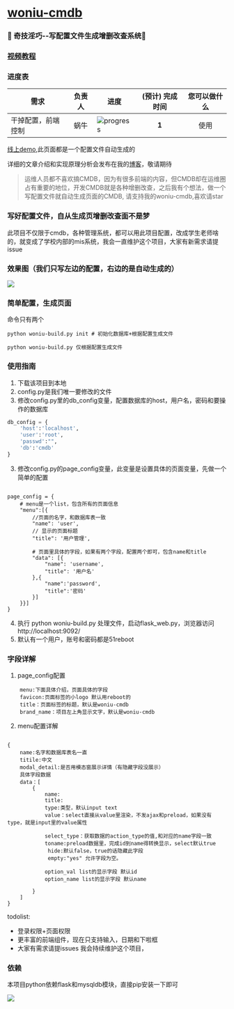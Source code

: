 


# [woniu-cmdb](http://shengxinjing.cn/woniu-cmdb/)
### :snail: 奇技淫巧--写配置文件生成增删改查系统:mushroom: 
### [视频教程](http://v.qq.com/page/u/p/9/u01775jmmp9.html)


### 进度表 <a name="progress">&nbsp;</a>




需求 | 负责人 | 进度 | (预计) 完成时间 | 您可以做什么
---|:---:|---|:---:|:---:
干掉配置，前端控制 | 蜗牛 | ![progress](http://progressed.io/bar/10) | **1** | 使用




[线上demo](http://admin.51reboot.com/),此页面都是一个配置文件自动生成的

详细的文章介绍和实现原理分析会发布在我的[博客](https://github.com/shengxinjing/my_blog/issues)，敬请期待


> 运维人员都不喜欢搞CMDB，因为有很多前端的内容，但CMDB却在运维圈占有重要的地位，开发CMDB就是各种增删改查，之后我有个想法，做一个写配置文件就自动生成页面的CMDB, 请支持我的woniu-cmdb,喜欢请star

### 写好配置文件，自从生成页增删改查面不是梦

此项目不仅限于cmdb，各种管理系统，都可以用此项目配置，改成学生老师啥的，就变成了学校内部的mis系统，我会一直维护这个项目，大家有新需求请提issue

### 效果图（我们只写左边的配置，右边的是自动生成的）
![](http://7xjoq9.com1.z0.glb.clouddn.com/cmdb01.png)


### 简单配置，生成页面
命令只有两个

```
python woniu-build.py init # 初始化数据库+根据配置生成文件

python woniu-build.py 仅根据配置生成文件
```
### 使用指南

1. 下载该项目到本地
2. config.py是我们唯一要修改的文件
2. 修改config.py里的db_config变量，配置数据库的host，用户名，密码和要操作的数据库

```python
db_config = {
    'host':'localhost',
    'user':'root',
    'passwd':"",
    'db':'cmdb'
}

```


3. 修改config.py的page_config变量，此变量是设置具体的页面变量，先做一个简单的配置

```

page_config = {
    # menu是一个list，包含所有的页面信息
    "menu":[{
        //页面的名字，和数据库表一致
        "name": 'user',
        // 显示的页面标题
        "title": '用户管理',

        # 页面里具体的字段，如果有两个字段，配置两个即可，包含name和title
        "data": [{
            "name": 'username',
            "title": '用户名'
        },{
            "name":'password',
            "title":'密码'
        }]
    }}]
}

```

4. 执行 python woniu-build.py 处理文件，启动flask_web.py，浏览器访问http://localhost:9092/
5. 默认有一个用户，账号和密码都是51reboot


### 字段详解

1. page_config配置

```
    menu:下面具体介绍，页面具体的字段
    favicon:页面标签的小logo 默认用reboot的
    title：页面标签的标题，默认是woniu-cmdb
    brand_name：项目左上角显示文字，默认是woniu-cmdb

```

2. menu配置详解
```

{
    name:名字和数据库表名一直
    titile:中文
    modal_detail:是否用模态窗展示详情（有隐藏字段没展示）
    具体字段数据
    data：[
        {
            name:
            title:
            type:类型，默认input text
            value：select直接从value里渲染，不发ajax和preload，如果没有type，就是input里的value属性

            select_type：获取数据的action_type的值,和对应的name字段一致
            toname:preload数据里，完成id到name得转换显示，select默认true
             hide:默认false，true的话隐藏此字段
             empty:"yes" 允许字段为空。
             
            option_val list的显示字段 默认id
            option_name list的显示字段 默认name

        }
    ]
}
```

todolist:
* 登录权限+页面权限
* 更丰富的前端组件，现在只支持输入，日期和下啦框
* 大家有需求请提issues 我会持续维护这个项目，

### 依赖

本项目python依赖flask和mysqldb模块，直接pip安装一下即可



![](http://7xjoq9.com1.z0.glb.clouddn.com/zhifubao.png)
